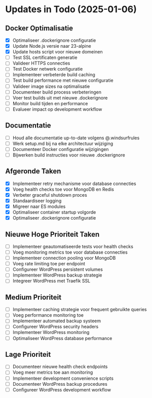# Updates in Todo (2025-01-06)

## Docker Optimalisatie
- [x] Optimaliseer .dockerignore configuratie
- [x] Update Node.js versie naar 23-alpine
- [x] Update hosts script voor nieuwe domeinen
- [ ] Test SSL certificaten generatie
- [ ] Valideer HTTPS connecties
- [ ] Test Docker netwerk configuratie
- [ ] Implementeer verbeterde build caching
- [ ] Test build performance met nieuwe configuratie
- [ ] Valideer image sizes na optimalisatie
- [ ] Documenteer build process verbeteringen
- [ ] Voer test builds uit met nieuwe .dockerignore
- [ ] Monitor build tijden en performance
- [ ] Evalueer impact op development workflow

## Documentatie
- [ ] Houd alle documentatie up-to-date volgens @.windsurfrules
- [ ] Werk setup.md bij na elke architectuur wijziging
- [ ] Documenteer Docker configuratie wijzigingen
- [ ] Bijwerken build instructies voor nieuwe .dockerignore

## Afgeronde Taken

- [x] Implementeer retry mechanisme voor database connecties
- [x] Voeg health checks toe voor MongoDB en Redis
- [x] Verbeter graceful shutdown proces
- [x] Standaardiseer logging
- [x] Migreer naar ES modules
- [x] Optimaliseer container startup volgorde
- [x] Optimaliseer .dockerignore configuratie

## Nieuwe Hoge Prioriteit Taken

- [ ] Implementeer geautomatiseerde tests voor health checks
- [ ] Voeg monitoring metrics toe voor database connecties
- [ ] Implementeer connection pooling voor MongoDB
- [ ] Voeg rate limiting toe per endpoint
- [ ] Configureer WordPress persistent volumes
- [ ] Implementeer WordPress backup strategie
- [ ] Integreer WordPress met Traefik SSL

## Medium Prioriteit

- [ ] Implementeer caching strategie voor frequent gebruikte queries
- [ ] Voeg performance monitoring toe
- [ ] Implementeer automated backup systeem
- [ ] Configureer WordPress security headers
- [ ] Implementeer WordPress monitoring
- [ ] Optimaliseer WordPress database performance

## Lage Prioriteit

- [ ] Documenteer nieuwe health check endpoints
- [ ] Voeg meer metrics toe aan monitoring
- [ ] Implementeer development convenience scripts
- [ ] Documenteer WordPress backup procedures
- [ ] Configureer WordPress development workflow
